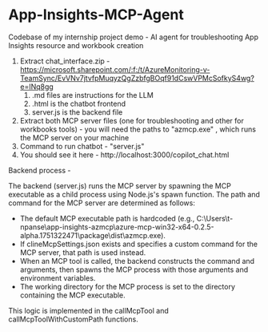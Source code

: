 # App-Insights-MCP-Agent
Codebase of my internship project demo - AI agent for troubleshooting App Insights resource and workbook creation


1. Extract chat_interface.zip - https://microsoft.sharepoint.com/:f:/t/AzureMonitoring-v-TeamSync/EvVNv7jtvfpMuqyzQgZzbfgBOqf91dCswVPMcSofkyS4wg?e=INq8gg
	1. .md files are instructions for the LLM
	2. .html is the chatbot frontend
	3. server.js is the backend file
2. Extract both MCP server files (one for troubleshooting and other for workbooks tools) - you will need the paths to "azmcp.exe" , which runs the MCP server on your machine
3. Command to run chatbot - "server.js"
4. You should see it here - http://localhost:3000/copilot_chat.html


Backend process -

The backend (server.js) runs the MCP server by spawning the MCP executable as a child process using Node.js's spawn function. The path and command for the MCP server are determined as follows:

- The default MCP executable path is hardcoded (e.g., C:\Users\t-npanse\app-insights-azmcp\azure-mcp-win32-x64-0.2.5-alpha.1751322471\package\dist\azmcp.exe).
- If clineMcpSettings.json exists and specifies a custom command for the MCP server, that path is used instead.
- When an MCP tool is called, the backend constructs the command and arguments, then spawns the MCP process with those arguments and environment variables.
- The working directory for the MCP process is set to the directory containing the MCP executable.

This logic is implemented in the callMcpTool and callMcpToolWithCustomPath functions.
